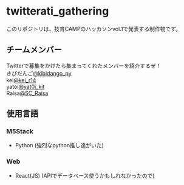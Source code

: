 # twitterati_gathering
このリポジトリは、技育CAMPのハッカソンvol.1で発表する制作物です。

## チームメンバー
Twitterで募集をかけたら集まってくれたメンバーを紹介するぜ！  
きびだんご[@kibidango_py](https://twitter.com/kibidango_py)  
kei[@kei_r14](https://twitter.com/kei_r14)  
yatoi[@yat0i_kit](https://twitter.com/yat0i_kit)  
Raisa[@SC_Raisa](https://twitter.com/SC_Raisa)  

## 使用言語
### M5Stack
- Python
(強烈なpython推し達がいた)

### Web
- React(JS)
(APIでデータベース使うかもしれなかったので)

